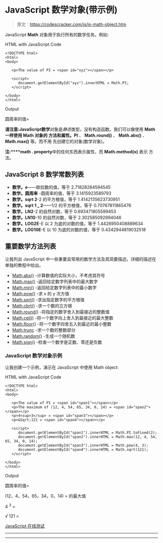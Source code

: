 # JavaScript 数学对象(带示例)

> 原文：<https://codescracker.com/js/js-math-object.htm>

JavaScript **Math** 对象用于执行所有的数学任务。例如:

HTML with JavaScript Code

```
<!DOCTYPE html>
<html>
<body>

   <p>The value of PI = <span id="xyz"></span></p>

   <script>
      document.getElementById("xyz").innerHTML = Math.PI;
   </script>

</body>
</html>
```

Output

圆周率的值=

**请注意:**JavaScript**数学**对象是*静态*类型，没有构造函数。我们可以像使用 **Math 一样使用 **Math** 对象的 方法和属性。PI** 、 **Math.round()** 、 **Math.abs()** 、 **Math.max()** 等。而不用 先创建它的对象(数学对象)。

**注:****math . property**中的任何东西表示属性，而 **Math.method(x)** 表示 方法。

## JavaScript 8 数学常数列表

*   **数学。e**——欧拉数的值，等于 2.71828284594545
*   **数学。圆周率** -圆周率的值，等于 3.1415923589793
*   **数学。sqrt 2**-2 的平方根值，等于 1.4142135623730951
*   **数学。sqrt 1 _ 2**——1/2 的平方根值，等于 0.70767811865476
*   **数学。LN2**-2 的自然对数，等于 0.693471805599453
*   **数学。LN10**-10 的自然对数，等于 2.302585092994046
*   **数学。LOG2E**-E 以 2 为底的对数的值，等于 1.4426950408889634
*   **数学。LOG10E**-E 以 10 为底的对数的值，等于 0.4342944819032518

## 重要数学方法列表

让我列出 JavaScript 中一些重要且常用的数学方法及其简要描述。详细的描述在单独的教程中给出。

*   [Math.abs()](/js/js-Math-abs.htm) -计算数值的实际大小，不考虑其符号
*   [Math.max()](/js/js-Math-max.htm) -返回给定数字列表中的最大数字
*   [Math.min()](/js/js-Math-min.htm) -返回给定数字列表中的最小数字
*   [Math.pow()](/js/js-Math-pow.htm) -求 x 的 y 次方值
*   [Math.sqrt()](/js/js-Math-sqrt.htm) -求出指定数字的平方根值
*   [Math.cbrt()](/js/js-Math-cbrt.htm) -求一个数的立方根
*   [Math.round()](/js/js-Math-round.htm) -将指定的数字舍入到最接近的整数值
*   [Math.ceil()](/js/js-Math-ceil.htm) -将一个数字向上舍入到最接近的最大整数
*   [Math.floor()](/js/js-Math-floor.htm) -将一个数字四舍五入到最近的最小整数
*   [Math.trunc](/js/js-Math-trunc.htm) -求一个数的整数部分
*   [Math.random()](/js/js-Math-random.htm) -生成一个随机数
*   [Math.sign()](/js/js-Math-sign.htm) -检查一个数字是正数、零还是负数

### JavaScript 数学对象示例

让我创建一个示例，演示在 JavaScript 中使用 Math object:

HTML with JavaScript Code

```
<!DOCTYPE html>
<html>
<body>

   <p>The value of PI = <span id="span1"></span></p>
   <p>The maximum of (12, 4, 54, 65, 34, 0, 14) = <span id="span2"></span></p>
   <p>4<sup>3</sup> = <span id="span3"></span></p>
   <p>&Sqrt;121 = <span id="span4"></span></p>

   <script>
      document.getElementById("span1").innerHTML = Math.PI.toFixed(2);
      document.getElementById("span2").innerHTML = Math.max(12, 4, 54, 65, 34, 0, 14);
      document.getElementById("span3").innerHTML = Math.pow(4, 3);
      document.getElementById("span4").innerHTML = Math.sqrt(121);
   </script>

</body>
</html>
```

Output

圆周率的值=

(12，4，54，65，34，0，14) = 的最大值

4 <sup>3</sup> =

&Sqrt; 121 =

[JavaScript 在线测试](/exam/showtest.php?subid=6)

* * *

* * *